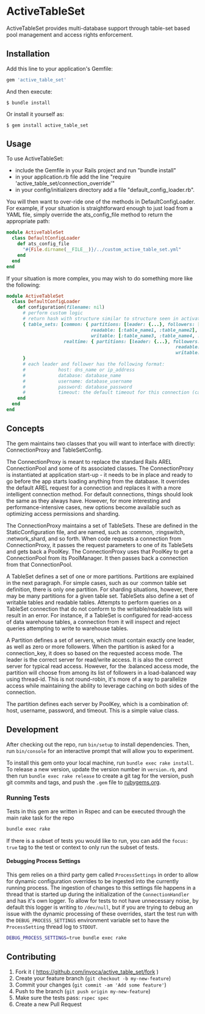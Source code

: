 # ActiveTableSet

ActiveTableSet provides multi-database support through table-set based pool management and access rights enforcement.

## Installation

Add this line to your application's Gemfile:

```ruby
gem 'active_table_set'
```

And then execute:

    $ bundle install

Or install it yourself as:

    $ gem install active_table_set

## Usage

To use ActiveTableSet:
 - include the Gemfile in your Rails project and run "bundle install"
 - in your application.rb file add the line "require 'active_table_set/connection_override'"
 - in your config/initializers directory add a file "default_config_loader.rb". 
 
 You will then want to over-ride one of the methods in DefaultConfigLoader. For example, if your situation is straightforward enough to just load 
 from a YAML file, simply override the ats_config_file method to return the appropriate path:

```ruby
module ActiveTableSet
  class DefaultConfigLoader
    def ats_config_file
      "#{File.dirname(__FILE__)}/../custom_active_table_set.yml"
    end
  end
end
```

If your situation is more complex, you may wish to do something more like the following:

```ruby
module ActiveTableSet
  class DefaultConfigLoader
    def configuration(filename: nil)
      # perform custom logic
      # return hash with structure similar to structure seen in activate_table_set.yml - for instance..
      { table_sets: [common: { partitions: [leader: {...}, followers: [{...},{...}]],
                               readable: [:table_name1, :table_name2],
                               writable: [:table_name3, :table_name4, :table_name5] },
                     realtime: { partitions: [leader: {...}, followers: [{...},{...}]],
                                                              readable: [:table_name1, :table_name2, :table_name7, :table_name8],
                                                              writable: [:table_name10] }
      }
      # each leader and follower has the following format:
      #            host: dns_name or ip_address
      #            database: database_name
      #            username: database_username
      #            password: database_password
      #            timeout: the default timeout for this connection (can be overriden when asking for connection)
    end
  end
end
```


## Concepts

The gem maintains two classes that you will want to interface with directly: ConnectionProxy and TableSetConfig.

The ConnectionProxy is meant to replace the standard Rails AREL ConnectionPool and some of its associated classes. The ConnectionProxy
is instantiated at application start-up - it needs to be in place and ready to go before the app starts loading anything from the
database. It overrides the default AREL request for a connection and replaces it with a more intelligent connection method. For
default connections, things should look the same as they always have. However, for more interesting and performance-intensive cases,
new options become available such as optimizing access permissions and sharding.

The ConnectionProxy maintains a set of TableSets. These are defined in the StaticConfiguration file, and are named, such as :common,
:ringswitch, :network_shard, and so forth. When code requests a connection from ConnectionProxy, it passes the request parameters to one
of its TableSets and gets back a PoolKey. The ConnectionProxy uses that PoolKey to get a ConnectionPool from its PoolManager. It then
passes back a connection from that ConnectionPool.

A TableSet defines a set of one or more partitions. Partitions are explained in the next paragraph. For simple cases, such as our
:common table set definition, there is only one partition. For sharding situations, however, there may be many partitions for a
given table set. TableSets also define a set of writable tables and readable tables. Attempts to perform queries on a TableSet connection
that do not conform to the writable/readable lists will result in an error. For instance, if a TableSet is configured for read-access of
data warehouse tables, a connection from it will inspect and reject queries attempting to write to warehouse tables.

A Partition defines a set of servers, which must contain exactly one leader, as well as zero or more followers. When the partition is asked
for a connection_key, it does so based on the requested access mode. The leader is the correct server for read/write access. It is also the
correct server for typical read access. However, for the :balanced access mode, the partition will choose from among its list of followers
in a load-balanced way using thread-id. This is not round-robin, it's more of a way to parallelize access while maintaining the ability to
leverage caching on both sides of the connection.

The partition defines each server by PoolKey, which is a combination of: host, username, password, and timeout. This is a simple value class.

## Development

After checking out the repo, run `bin/setup` to install dependencies. Then, run `bin/console` for an interactive prompt that will allow you to experiment. 

To install this gem onto your local machine, run `bundle exec rake install`. To release a new version, update the version number in `version.rb`, and then run `bundle exec rake release` to create a git tag for the version, push git commits and tags, and push the `.gem` file to [rubygems.org](https://rubygems.org).

### Running Tests

Tests in this gem are written in Rspec and can be executed through the main rake task for the repo
```bash
bundle exec rake
```

If there is a subset of tests you would like to run, you can add the `focus: true` tag to the test or context to only run the subset of tests.

#### Debugging Process Settings
This gem relies on a third party gem called `ProcessSettings` in order to allow for dynamic configuration overrides to be ingested into the currently running process.
The ingestion of changes to this settings file happens in a thread that is started up during the initialization of the `ConnectionHandler` and has it's own logger.
To allow for tests to not have unnecessary noise, by default this logger is writing to `/dev/null`, but if you are trying to debug an issue with the dynamic
processing of these overrides, start the test run with the `DEBUG_PROCESS_SETTINGS` environment variable set to have the `ProcessSetting` thread log to `STDOUT`.
```bash
DEBUG_PROCESS_SETTINGS=true bundle exec rake
```


## Contributing

1. Fork it ( https://github.com/invoca/active_table_set/fork )
2. Create your feature branch (`git checkout -b my-new-feature`)
3. Commit your changes (`git commit -am 'Add some feature'`)
4. Push to the branch (`git push origin my-new-feature`)
4. Make sure the tests pass: `rspec spec`
5. Create a new Pull Request
